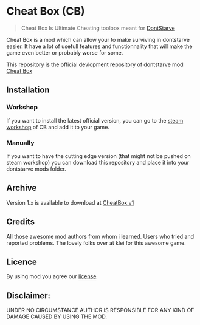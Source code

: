 # Cheat Box (CB)
> Cheat Box Is Ultimate Cheating toolbox meant for [DontStarve](https://www.klei.com/games/dont-starve)

Cheat Box is a mod which can allow your to make surviving in dontstarve easier. It have a lot of usefull features and functionnality that will make the game even better or probably worse for some.

This repository is the official devlopment repository of dontstarve mod [Cheat Box][workshop link]

## Installation

### Workshop
If you want to install the latest official version, you can go to the [steam workshop][workshop link] of CB and add it to your game.

### Manually
If you want to have the cutting edge version (that might not be pushed on steam workshop) you can download this repository and place it into your dontstarve mods folder.

## Archive
Version 1.x is available to download at [CheatBox.v1](../../releases/tag/v1)

## Credits
All those awesome mod authors from whom i learned.
Users who tried and reported problems.
The lovely folks over at klei for this awesome game.
	
## Licence
By using mod you agree our [license](../master/LICENSE.txt)
	
## Disclaimer:
UNDER NO CIRCUMSTANCE AUTHOR IS RESPONSIBLE FOR ANY KIND OF DAMAGE CAUSED BY USING THE MOD.

[workshop link]: http://steamcommunity.com/sharedfiles/filedetails/?id=914683984